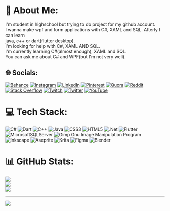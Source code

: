 # 💫 About Me:
I'm student in highschool but trying to do project for my github account.<br>I wanna make wpf and form applications with C#, XAML and SQL. Afterly I can learn<br>java, c++ or dart(flutter desktop).<br>I'm looking for help with C#, XAML AND SQL.<br>I'm currently learning C#(almost enough), XAML and SQL.<br>You can ask me about C# and WPF(but I'm not very well).


## 🌐 Socials:
[![Behance](https://img.shields.io/badge/Behance-1769ff?logo=behance&logoColor=white)](https://behance.net/kaangkkaya1) [![Instagram](https://img.shields.io/badge/Instagram-%23E4405F.svg?logo=Instagram&logoColor=white)](https://instagram.com/kaan__gokkaya) [![LinkedIn](https://img.shields.io/badge/LinkedIn-%230077B5.svg?logo=linkedin&logoColor=white)](https://linkedin.com/in/kaan-gökkaya-7baa65254/) [![Pinterest](https://img.shields.io/badge/Pinterest-%23E60023.svg?logo=Pinterest&logoColor=white)](https://pinterest.com/1lIlIlIlIlIlIlIlIlIlIlIlI) [![Quora](https://img.shields.io/badge/Quora-%23B92B27.svg?logo=Quora&logoColor=white)](https://quora.com/profile/Kaan-Gökkaya) [![Reddit](https://img.shields.io/badge/Reddit-%23FF4500.svg?logo=Reddit&logoColor=white)](https://reddit.com/user/unutulmusadam) [![Stack Overflow](https://img.shields.io/badge/-Stackoverflow-FE7A16?logo=stack-overflow&logoColor=white)](https://stackoverflow.com/users/20024819) [![Twitch](https://img.shields.io/badge/Twitch-%239146FF.svg?logo=Twitch&logoColor=white)](https://twitch.tv/kaan_gkky) [![Twitter](https://img.shields.io/badge/Twitter-%231DA1F2.svg?logo=Twitter&logoColor=white)](https://twitter.com/Kaan_gkky1) [![YouTube](https://img.shields.io/badge/YouTube-%23FF0000.svg?logo=YouTube&logoColor=white)](https://youtube.com/c/UCbAwRvePyjIgleZ38Je_4NA) 

# 💻 Tech Stack:
![C#](https://img.shields.io/badge/c%23-%23239120.svg?style=flat-square&logo=c-sharp&logoColor=white) ![Dart](https://img.shields.io/badge/dart-%230175C2.svg?style=flat-square&logo=dart&logoColor=white) ![C++](https://img.shields.io/badge/c++-%2300599C.svg?style=flat-square&logo=c%2B%2B&logoColor=white) ![Java](https://img.shields.io/badge/java-%23ED8B00.svg?style=flat-square&logo=java&logoColor=white) ![CSS3](https://img.shields.io/badge/css3-%231572B6.svg?style=flat-square&logo=css3&logoColor=white) ![HTML5](https://img.shields.io/badge/html5-%23E34F26.svg?style=flat-square&logo=html5&logoColor=white) ![.Net](https://img.shields.io/badge/.NET-5C2D91?style=flat-square&logo=.net&logoColor=white) ![Flutter](https://img.shields.io/badge/Flutter-%2302569B.svg?style=flat-square&logo=Flutter&logoColor=white) ![MicrosoftSQLServer](https://img.shields.io/badge/Microsoft%20SQL%20Sever-CC2927?style=flat-square&logo=microsoft%20sql%20server&logoColor=white) ![Gimp Gnu Image Manipulation Program](https://img.shields.io/badge/Gimp-657D8B?style=flat-square&logo=gimp&logoColor=FFFFFF) ![Inkscape](https://img.shields.io/badge/Inkscape-e0e0e0?style=flat-square&logo=inkscape&logoColor=080A13) ![Aseprite](https://img.shields.io/badge/Aseprite-FFFFFF?style=flat-square&logo=Aseprite&logoColor=#7D929E) ![Krita](https://img.shields.io/badge/Krita-203759?style=flat-square&logo=krita&logoColor=EEF37B) 	![Figma](https://img.shields.io/badge/figma-%23F24E1E.svg?style=flat-square&logo=figma&logoColor=white) ![Blender](https://img.shields.io/badge/blender-%23F5792A.svg?style=flat-square&logo=blender&logoColor=white)
# 📊 GitHub Stats:
![](https://github-readme-stats.vercel.app/api?username=KaanGokkaya&theme=omni&hide_border=true&include_all_commits=false&count_private=true)<br/>
![](https://github-readme-streak-stats.herokuapp.com/?user=KaanGokkaya&theme=omni&hide_border=true)<br/>
![](https://github-readme-stats.vercel.app/api/top-langs/?username=KaanGokkaya&theme=omni&hide_border=true&include_all_commits=false&count_private=true&layout=compact)

---
[![](https://visitcount.itsvg.in/api?id=KaanGokkaya&icon=0&color=12)](https://visitcount.itsvg.in)

<!-- Proudly created with GPRM ( https://gprm.itsvg.in ) -->
